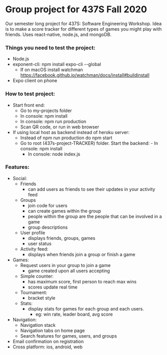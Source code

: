 # Group project for 437S Fall 2020
Our semester long project for 437S: Software Engineering Workshop. Idea is to make a score tracker for different types of games you might play with friends. Uses react-native, node.js, and mongoDB.

### Things you need to test the project:
- Node.js
- exponent-cli: npm install expo-cli --global
    - If on macOS install watchman https://facebook.github.io/watchman/docs/install#buildinstall
- Expo client on phone

### How to test project:
- Start front end:
    - Go to my-projects folder
    - In console: npm install
    - In console: npm run production
    - Scan QR code, or run in web browser
- If using local host as backend instead of heroku server:
    - Instead of npm run production do npm start
    - Go to root (437s-project-TRACKER) folder. Start the backend:
            - In console: npm install
	    - In console: node index.js

### Features:
- Social:
    - Friends
	    - can add users as friends to see their updates in your activity feed
    - Groups
	    - join code for users
	    - can create games within the group
	    - people within the group are the people that can be involved in a game
	    - group descriptions
    - User profile
	    - displays friends, groups, games
	    - user status
    - Activity feed:
	    - displays when friends join a group or finish a game
- Games:
    - Request users in your group to join a game
	    - game created upon all users accepting
    - Simple counter:
	    - has maximum score, first person to reach max wins
	    - scores update real time
    - Tournament:
	    - bracket style
    - Stats:
	    - display stats for games for each group and each users.
		    - eg: win rate, leader board, avg score
- Navigation:
    - Navigation stack
    - Navigation tabs on home page
    - Search features for games, users, and groups
- Email confirmation on registration
- Cross platform: ios, android, web
